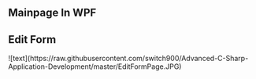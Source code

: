 <h2>Mainpage In WPF</h2>


<h2>Edit Form</h2>
![text](https://raw.githubusercontent.com/switch900/Advanced-C-Sharp-Application-Development/master/EditFormPage.JPG)
